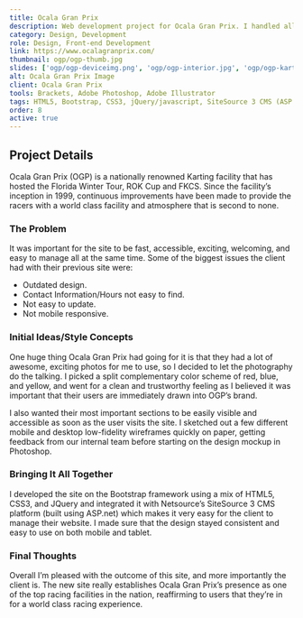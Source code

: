 ```yaml
---
title: Ocala Gran Prix
description: Web development project for Ocala Gran Prix. I handled all design and front-end development tasks using HTML5, Bootstrap, CSS3, jQuery/javascript, ProductCart E-commerce System.
category: Design, Development
role: Design, Front-end Development
link: https://www.ocalagranprix.com/
thumbnail: ogp/ogp-thumb.jpg
slides: ['ogp/ogp-deviceimg.png', 'ogp/ogp-interior.jpg', 'ogp/ogp-kart-store.jpg', 'ogp/ogp-calendar.jpg']
alt: Ocala Gran Prix Image
client: Ocala Gran Prix
tools: Brackets, Adobe Photoshop, Adobe Illustrator
tags: HTML5, Bootstrap, CSS3, jQuery/javascript, SiteSource 3 CMS (ASP.net)
order: 8
active: true
---
```


## Project Details

Ocala Gran Prix (OGP) is a nationally renowned Karting facility that has hosted the Florida Winter Tour, ROK Cup and FKCS. Since the facility’s inception in 1999, continuous improvements have been made to provide the racers with a world class facility and atmosphere that is second to none.

### The Problem

It was important for the site to be fast, accessible, exciting, welcoming, and easy to manage all at the same time. Some of the biggest issues the client had with their previous site were:

- Outdated design.
- Contact Information/Hours not easy to find.
- Not easy to update.
- Not mobile responsive.

### Initial Ideas/Style Concepts

One huge thing Ocala Gran Prix had going for it is that they had a lot of awesome, exciting photos for me to use, so I decided to let the photography do the talking. I picked a split complementary color scheme of red, blue, and yellow, and went for a clean and trustworthy feeling as I believed it was important that their users are immediately drawn into OGP’s brand.

I also wanted their most important sections to be easily visible and accessible as soon as the user visits the site. I sketched out a few different mobile and desktop low-fidelity wireframes quickly on paper, getting feedback from our internal team before starting on the design mockup in Photoshop.


### Bringing It All Together

I developed the site on the Bootstrap framework using a mix of HTML5, CSS3, and JQuery and integrated it with Netsource’s SiteSource 3 CMS platform (built using ASP.net) which makes it very easy for the client to manage their website. I made sure that the design stayed consistent and easy to use on both mobile and tablet.

### Final Thoughts

Overall I’m pleased with the outcome of this site, and more importantly the client is. The new site really establishes Ocala Gran Prix’s presence as one of the top racing facilities in the nation, reaffirming to users that they’re in for a world class racing experience.